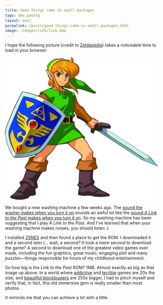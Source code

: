 ```yaml
---
title: Good things come in small packages
tags: dev,gaming
layout: post
permalink: /posts/good-things-come-in-small-packages.html
image: /images/link/link.bmp
---
```


I hope the following picture (credit to [Zeldapedia](http://zelda.wikia.com/wiki/The_Legend_of_Zelda:_A_Link_to_the_Past_characters)) takes a noticeable time to load in your browser:

![Link](/images/link/link.bmp)

We bought a new washing machine a few weeks ago.  The [sound the washer makes when you turn it on](https://www.youtube.com/watch?v=6WecOTi8ynA&t=4m20s) sounds an awful lot like the [sound *A Link to the Past* makes when you turn it on](https://www.youtube.com/watch?v=iC0KIrKIEYM&t=11s).  So my washing machine has been suggesting that I play *A Link to the Past*.  And I've learned that when your washing machine makes noises, you should listen :)

I installed [ZSNES](http://www.zsnes.com/) and then found a place to get the ROM.  I downloaded it and a second later I... wait, a second?  It took a mere second to download the game?  A second to download one of the greatest video games ever made, including the fun graphics, great music, engaging plot and many puzzles&mdash;things responsible for hours of my childhood entertainment.

So how big is the *Link to the Past* ROM?  1MB.  Almost exactly as big as that image up above.  In a world where [addictive](https://itunes.apple.com/us/app/candy-crush-saga/id553834731?mt=8) and [terrible](https://itunes.apple.com/us/app/xenon-worst-game-ever/id869401794?mt=8) games are 20x the size, and [beautiful blockbusters](https://itunes.apple.com/us/app/monument-valley/id728293409?mt=8) are 250x bigger, I had to pinch myself and verify that, in fact, this old immersive gem is really smaller than most photos.

It reminds me that you can achieve a lot with a little.
